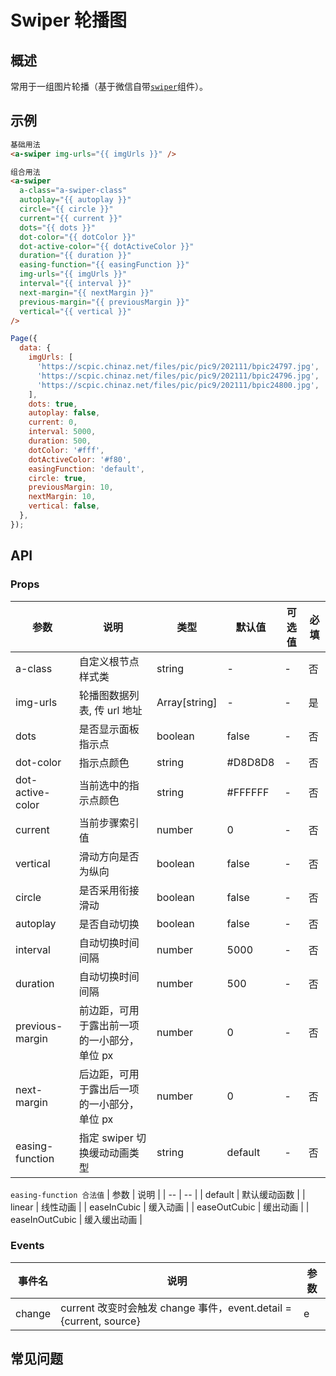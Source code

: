 # Swiper 轮播图

## 概述

常用于一组图片轮播（基于微信自带[`swiper`](https://developers.weixin.qq.com/miniprogram/dev/component/swiper.html)组件）。

## 示例

```html
基础用法
<a-swiper img-urls="{{ imgUrls }}" />

组合用法
<a-swiper
  a-class="a-swiper-class"
  autoplay="{{ autoplay }}"
  circle="{{ circle }}"
  current="{{ current }}"
  dots="{{ dots }}"
  dot-color="{{ dotColor }}"
  dot-active-color="{{ dotActiveColor }}"
  duration="{{ duration }}"
  easing-function="{{ easingFunction }}"
  img-urls="{{ imgUrls }}"
  interval="{{ interval }}"
  next-margin="{{ nextMargin }}"
  previous-margin="{{ previousMargin }}"
  vertical="{{ vertical }}"
/>
```

```js
Page({
  data: {
    imgUrls: [
      'https://scpic.chinaz.net/files/pic/pic9/202111/bpic24797.jpg',
      'https://scpic.chinaz.net/files/pic/pic9/202111/bpic24796.jpg',
      'https://scpic.chinaz.net/files/pic/pic9/202111/bpic24800.jpg',
    ],
    dots: true,
    autoplay: false,
    current: 0,
    interval: 5000,
    duration: 500,
    dotColor: '#fff',
    dotActiveColor: '#f80',
    easingFunction: 'default',
    circle: true,
    previousMargin: 10,
    nextMargin: 10,
    vertical: false,
  },
});
```

## API

### Props

| 参数             | 说明                                        | 类型          | 默认值  | 可选值 | 必填 |
| ---------------- | ------------------------------------------- | ------------- | ------- | ------ | ---- |
| a-class          | 自定义根节点样式类                          | string        | -       | -      | 否   |
| img-urls         | 轮播图数据列表, 传 url 地址                 | Array[string] | -       | -      | 是   |
| dots             | 是否显示面板指示点                          | boolean       | false   | -      | 否   |
| dot-color        | 指示点颜色                                  | string        | #D8D8D8 | -      | 否   |
| dot-active-color | 当前选中的指示点颜色                        | string        | #FFFFFF | -      | 否   |
| current          | 当前步骤索引值                              | number        | 0       | -      | 否   |
| vertical         | 滑动方向是否为纵向                          | boolean       | false   | -      | 否   |
| circle           | 是否采用衔接滑动                            | boolean       | false   | -      | 否   |
| autoplay         | 是否自动切换                                | boolean       | false   | -      | 否   |
| interval         | 自动切换时间间隔                            | number        | 5000    | -      | 否   |
| duration         | 自动切换时间间隔                            | number        | 500     | -      | 否   |
| previous-margin  | 前边距，可用于露出前一项的一小部分，单位 px | number        | 0       | -      | 否   |
| next-margin      | 后边距，可用于露出后一项的一小部分，单位 px | number        | 0       | -      | 否   |
| easing-function  | 指定 swiper 切换缓动动画类型                | string        | default | -      | 否   |

`easing-function 合法值`
| 参数 | 说明 |
| -- | -- |
| default | 默认缓动函数 |
| linear | 线性动画 |
| easeInCubic | 缓入动画 |
| easeOutCubic | 缓出动画 |
| easeInOutCubic | 缓入缓出动画 |

### Events

| 事件名 | 说明                                                               | 参数 |
| ------ | ------------------------------------------------------------------ | ---- |
| change | current 改变时会触发 change 事件，event.detail = {current, source} | e    |

## 常见问题
